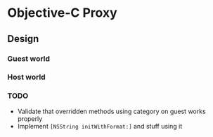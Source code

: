 # Objective-C Proxy

## Design
### Guest world

### Host world

### TODO
- Validate that overridden methods using category on guest works properly
- Implement `[NSString initWithFormat:]` and stuff using it

